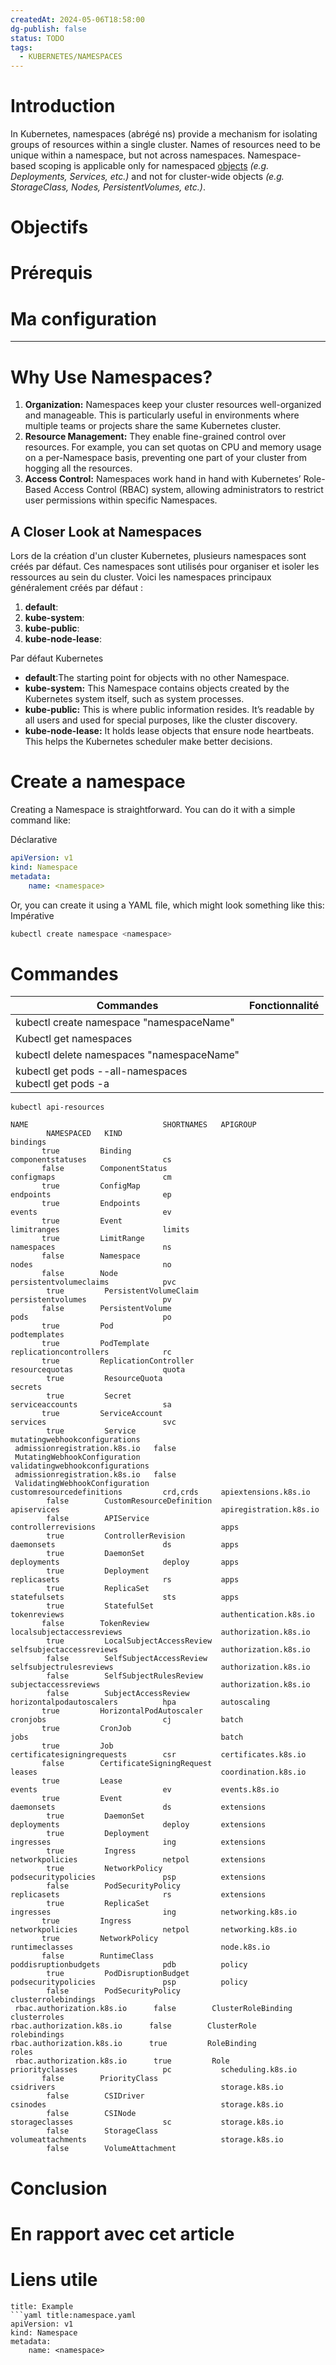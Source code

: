 ```yaml
---
createdAt: 2024-05-06T18:58:00
dg-publish: false
status: TODO
tags:
  - KUBERNETES/NAMESPACES
---
```

# Introduction
In Kubernetes, namespaces (abrégé ns) provide a mechanism for isolating groups of resources within a single cluster. Names of resources need to be unique within a namespace, but not across namespaces. Namespace-based scoping is applicable only for namespaced [objects](https://kubernetes.io/docs/concepts/overview/working-with-objects/#kubernetes-objects) _(e.g. Deployments, Services, etc.)_ and not for cluster-wide objects _(e.g. StorageClass, Nodes, PersistentVolumes, etc.)_.
# Objectifs

# Prérequis

# Ma configuration
---
# Why Use Namespaces?

1.   **Organization:**  Namespaces keep your cluster resources well-organized and manageable. This is particularly useful in environments where multiple teams or projects share the same Kubernetes cluster.
2.   **Resource Management:**  They enable fine-grained control over resources. For example, you can set quotas on CPU and memory usage on a per-Namespace basis, preventing one part of your cluster from hogging all the resources.
3.   **Access Control:**  Namespaces work hand in hand with Kubernetes’ Role-Based Access Control (RBAC) system, allowing administrators to restrict user permissions within specific Namespaces.
## A Closer Look at Namespaces

Lors de la création d'un cluster Kubernetes, plusieurs namespaces sont créés par défaut. Ces namespaces sont utilisés pour organiser et isoler les ressources au sein du cluster. Voici les namespaces principaux généralement créés par défaut :

1. **default**:
2. **kube-system**:
3. **kube-public**:
4. **kube-node-lease**:

Par défaut Kubernetes 
-  **default**:The starting point for objects with no other Namespace.
-  **kube-system:**  This Namespace contains objects created by the Kubernetes system itself, such as system processes.
-  **kube-public:**  This is where public information resides. It’s readable by all users and used for special purposes, like the cluster discovery.
-  **kube-node-lease:**  It holds lease objects that ensure node heartbeats. This helps the Kubernetes scheduler make better decisions.

# Create a namespace
Creating a Namespace is straightforward. You can do it with a simple command like:

Déclarative
```yaml title:namespace.yaml
apiVersion: v1
kind: Namespace
metadata:
	name: <namespace>
```

Or, you can create it using a YAML file, which might look something like this:
Impérative
```bash hl:1 ln:false
kubectl create namespace <namespace>
```

# Commandes

| Commandes                                                | Fonctionnalité |
| -------------------------------------------------------- | -------------- |
| kubectl create namespace "namespaceName"                 |                |
| Kubectl get namespaces                                   |                |
| kubectl delete namespaces "namespaceName"                |                |
| kubectl get pods --all-namespaces<br>kubectl get pods -a |                |
```shell hl:1,true ln:false fold:true title:"Namespaced resources"
kubectl api-resources

NAME                              SHORTNAMES   APIGROUP                       NAMESPACED   KIND
bindings                                                                      true         Binding
componentstatuses                 cs                                          false        ComponentStatus
configmaps                        cm                                          true         ConfigMap
endpoints                         ep                                          true         Endpoints
events                            ev                                          true         Event
limitranges                       limits                                      true         LimitRange
namespaces                        ns                                          false        Namespace
nodes                             no                                          false        Node
persistentvolumeclaims            pvc                                         true         PersistentVolumeClaim
persistentvolumes                 pv                                          false        PersistentVolume
pods                              po                                          true         Pod
podtemplates                                                                  true         PodTemplate
replicationcontrollers            rc                                          true         ReplicationController
resourcequotas                    quota                                       true         ResourceQuota
secrets                                                                       true         Secret
serviceaccounts                   sa                                          true         ServiceAccount
services                          svc                                         true         Service
mutatingwebhookconfigurations                  admissionregistration.k8s.io   false        MutatingWebhookConfiguration
validatingwebhookconfigurations                admissionregistration.k8s.io   false        ValidatingWebhookConfiguration
customresourcedefinitions         crd,crds     apiextensions.k8s.io           false        CustomResourceDefinition
apiservices                                    apiregistration.k8s.io         false        APIService
controllerrevisions                            apps                           true         ControllerRevision
daemonsets                        ds           apps                           true         DaemonSet
deployments                       deploy       apps                           true         Deployment
replicasets                       rs           apps                           true         ReplicaSet
statefulsets                      sts          apps                           true         StatefulSet
tokenreviews                                   authentication.k8s.io          false        TokenReview
localsubjectaccessreviews                      authorization.k8s.io           true         LocalSubjectAccessReview
selfsubjectaccessreviews                       authorization.k8s.io           false        SelfSubjectAccessReview
selfsubjectrulesreviews                        authorization.k8s.io           false        SelfSubjectRulesReview
subjectaccessreviews                           authorization.k8s.io           false        SubjectAccessReview
horizontalpodautoscalers          hpa          autoscaling                    true         HorizontalPodAutoscaler
cronjobs                          cj           batch                          true         CronJob
jobs                                           batch                          true         Job
certificatesigningrequests        csr          certificates.k8s.io            false        CertificateSigningRequest
leases                                         coordination.k8s.io            true         Lease
events                            ev           events.k8s.io                  true         Event
daemonsets                        ds           extensions                     true         DaemonSet
deployments                       deploy       extensions                     true         Deployment
ingresses                         ing          extensions                     true         Ingress
networkpolicies                   netpol       extensions                     true         NetworkPolicy
podsecuritypolicies               psp          extensions                     false        PodSecurityPolicy
replicasets                       rs           extensions                     true         ReplicaSet
ingresses                         ing          networking.k8s.io              true         Ingress
networkpolicies                   netpol       networking.k8s.io              true         NetworkPolicy
runtimeclasses                                 node.k8s.io                    false        RuntimeClass
poddisruptionbudgets              pdb          policy                         true         PodDisruptionBudget
podsecuritypolicies               psp          policy                         false        PodSecurityPolicy
clusterrolebindings                            rbac.authorization.k8s.io      false        ClusterRoleBinding
clusterroles                                   rbac.authorization.k8s.io      false        ClusterRole
rolebindings                                   rbac.authorization.k8s.io      true         RoleBinding
roles                                          rbac.authorization.k8s.io      true         Role
priorityclasses                   pc           scheduling.k8s.io              false        PriorityClass
csidrivers                                     storage.k8s.io                 false        CSIDriver
csinodes                                       storage.k8s.io                 false        CSINode
storageclasses                    sc           storage.k8s.io                 false        StorageClass
volumeattachments                              storage.k8s.io                 false        VolumeAttachment
```
# Conclusion

# En rapport avec cet article

# Liens utile
```ad-note
title: Example
```yaml title:namespace.yaml
apiVersion: v1
kind: Namespace
metadata:
	name: <namespace>
```

